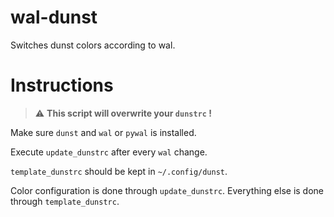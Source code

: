 # wal-dunst
Switches dunst colors according to wal.

# Instructions
> :warning: **This script will overwrite your `dunstrc` !**

Make sure `dunst` and `wal` or `pywal` is installed.

Execute `update_dunstrc` after every `wal` change.

`template_dunstrc` should be kept in `~/.config/dunst`.

Color configuration is done through `update_dunstrc`. Everything else is done through `template_dunstrc`.

